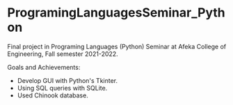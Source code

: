 # ProgramingLanguagesSeminar_Python
 Final project in Programing Languages (Python) Seminar at Afeka College of Engineering, Fall semester 2021-2022.
 
 Goals and Achievements:
  * Develop GUI with Python's Tkinter.
  * Using SQL queries with SQLite.
  * Used Chinook database.
